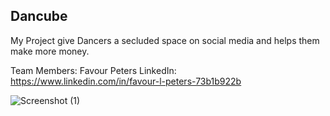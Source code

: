## Dancube 

My Project give Dancers a secluded space on social media and helps them make more money.


Team Members: Favour Peters
LinkedIn: https://www.linkedin.com/in/favour-l-peters-73b1b922b


![Screenshot (1)](https://github.com/FavourPeters/Dancube/assets/98953409/a48a4fc9-b1a3-4717-a0da-ba0b9c0eee71)
